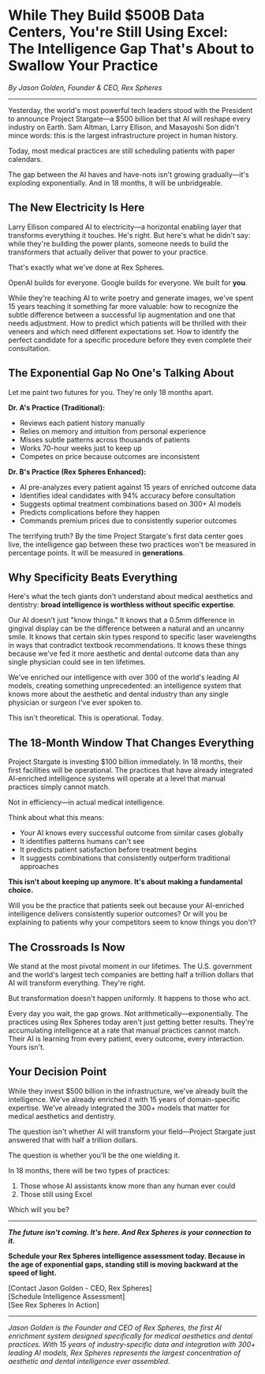 # While They Build $500B Data Centers, You're Still Using Excel: The Intelligence Gap That's About to Swallow Your Practice

*By Jason Golden, Founder & CEO, Rex Spheres*

---

Yesterday, the world's most powerful tech leaders stood with the President to announce Project Stargate—a $500 billion bet that AI will reshape every industry on Earth. Sam Altman, Larry Ellison, and Masayoshi Son didn't mince words: this is the largest infrastructure project in human history.

Today, most medical practices are still scheduling patients with paper calendars.

The gap between the AI haves and have-nots isn't growing gradually—it's exploding exponentially. And in 18 months, it will be unbridgeable.

## The New Electricity Is Here

Larry Ellison compared AI to electricity—a horizontal enabling layer that transforms everything it touches. He's right. But here's what he didn't say: while they're building the power plants, someone needs to build the transformers that actually deliver that power to your practice.

That's exactly what we've done at Rex Spheres.

OpenAI builds for everyone. Google builds for everyone. We built for **you**.

While they're teaching AI to write poetry and generate images, we've spent 15 years teaching it something far more valuable: how to recognize the subtle difference between a successful lip augmentation and one that needs adjustment. How to predict which patients will be thrilled with their veneers and which need different expectations set. How to identify the perfect candidate for a specific procedure before they even complete their consultation.

## The Exponential Gap No One's Talking About

Let me paint two futures for you. They're only 18 months apart.

**Dr. A's Practice (Traditional):**
- Reviews each patient history manually
- Relies on memory and intuition from personal experience
- Misses subtle patterns across thousands of patients
- Works 70-hour weeks just to keep up
- Competes on price because outcomes are inconsistent

**Dr. B's Practice (Rex Spheres Enhanced):**
- AI pre-analyzes every patient against 15 years of enriched outcome data
- Identifies ideal candidates with 94% accuracy before consultation
- Suggests optimal treatment combinations based on 300+ AI models
- Predicts complications before they happen
- Commands premium prices due to consistently superior outcomes

The terrifying truth? By the time Project Stargate's first data center goes live, the intelligence gap between these two practices won't be measured in percentage points. It will be measured in **generations**.

## Why Specificity Beats Everything

Here's what the tech giants don't understand about medical aesthetics and dentistry: **broad intelligence is worthless without specific expertise**.

Our AI doesn't just "know things." It knows that a 0.5mm difference in gingival display can be the difference between a natural and an uncanny smile. It knows that certain skin types respond to specific laser wavelengths in ways that contradict textbook recommendations. It knows these things because we've fed it more aesthetic and dental outcome data than any single physician could see in ten lifetimes.

We've enriched our intelligence with over 300 of the world's leading AI models, creating something unprecedented: an intelligence system that knows more about the aesthetic and dental industry than any single physician or surgeon I've ever spoken to.

This isn't theoretical. This is operational. Today.

## The 18-Month Window That Changes Everything

Project Stargate is investing $100 billion immediately. In 18 months, their first facilities will be operational. The practices that have already integrated AI-enriched intelligence systems will operate at a level that manual practices simply cannot match.

Not in efficiency—in actual medical intelligence.

Think about what this means:
- Your AI knows every successful outcome from similar cases globally
- It identifies patterns humans can't see
- It predicts patient satisfaction before treatment begins
- It suggests combinations that consistently outperform traditional approaches

**This isn't about keeping up anymore. It's about making a fundamental choice.**

Will you be the practice that patients seek out because your AI-enriched intelligence delivers consistently superior outcomes? Or will you be explaining to patients why your competitors seem to know things you don't?

## The Crossroads Is Now

We stand at the most pivotal moment in our lifetimes. The U.S. government and the world's largest tech companies are betting half a trillion dollars that AI will transform everything. They're right.

But transformation doesn't happen uniformly. It happens to those who act.

Every day you wait, the gap grows. Not arithmetically—exponentially. The practices using Rex Spheres today aren't just getting better results. They're accumulating intelligence at a rate that manual practices cannot match. Their AI is learning from every patient, every outcome, every interaction. Yours isn't.

## Your Decision Point

While they invest $500 billion in the infrastructure, we've already built the intelligence. We've already enriched it with 15 years of domain-specific expertise. We've already integrated the 300+ models that matter for medical aesthetics and dentistry.

The question isn't whether AI will transform your field—Project Stargate just answered that with half a trillion dollars.

The question is whether you'll be the one wielding it.

In 18 months, there will be two types of practices:
1. Those whose AI assistants know more than any human ever could
2. Those still using Excel

Which will you be?

---

***The future isn't coming. It's here. And Rex Spheres is your connection to it.***

**Schedule your Rex Spheres intelligence assessment today. Because in the age of exponential gaps, standing still is moving backward at the speed of light.**

[Contact Jason Golden - CEO, Rex Spheres]  
[Schedule Intelligence Assessment]  
[See Rex Spheres In Action]

---

*Jason Golden is the Founder and CEO of Rex Spheres, the first AI enrichment system designed specifically for medical aesthetics and dental practices. With 15 years of industry-specific data and integration with 300+ leading AI models, Rex Spheres represents the largest concentration of aesthetic and dental intelligence ever assembled.*